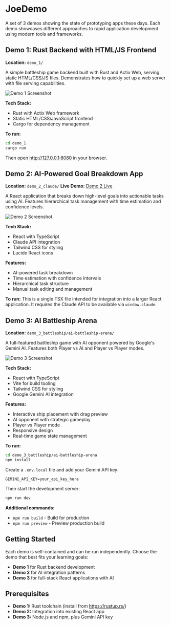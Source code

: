 # JoeDemo
A set of 3 demos showing the state of prototyping apps these days. Each demo showcases different approaches to rapid application development using modern tools and frameworks.

## Demo 1: Rust Backend with HTML/JS Frontend
**Location:** `demo_1/`

A simple battleship game backend built with Rust and Actix Web, serving static HTML/CSS/JS files. Demonstrates how to quickly set up a web server with file serving capabilities.

![Demo 1 Screenshot](screenshots/demo1-screenshot.png)

**Tech Stack:**
- Rust with Actix Web framework
- Static HTML/CSS/JavaScript frontend
- Cargo for dependency management

**To run:**
```bash
cd demo_1
cargo run
```
Then open http://127.0.0.1:8080 in your browser.

## Demo 2: AI-Powered Goal Breakdown App
**Location:** `demo_2_claude/`
**Live Demo:** [Demo 2 Live](https://claude.ai/public/artifacts/a62dd197-fcf0-4759-bc1e-d7f4a74ebea0)

A React application that breaks down high-level goals into actionable tasks using AI. Features hierarchical task management with time estimation and confidence levels.

![Demo 2 Screenshot](screenshots/demo2-screenshot.png)

**Tech Stack:**
- React with TypeScript
- Claude API integration
- Tailwind CSS for styling
- Lucide React icons

**Features:**
- AI-powered task breakdown
- Time estimation with confidence intervals
- Hierarchical task structure
- Manual task editing and management

**To run:**
This is a single TSX file intended for integration into a larger React application. It requires the Claude API to be available via `window.claude`.

## Demo 3: AI Battleship Arena
**Location:** `demo_3_battleship/ai-battleship-arena/`

A full-featured battleship game with AI opponent powered by Google's Gemini AI. Features both Player vs AI and Player vs Player modes.

![Demo 3 Screenshot](screenshots/demo3-screenshot.png)

**Tech Stack:**
- React with TypeScript
- Vite for build tooling
- Tailwind CSS for styling
- Google Gemini AI integration

**Features:**
- Interactive ship placement with drag preview
- AI opponent with strategic gameplay
- Player vs Player mode
- Responsive design
- Real-time game state management

**To run:**
```bash
cd demo_3_battleship/ai-battleship-arena
npm install
```

Create a `.env.local` file and add your Gemini API key:
```
GEMINI_API_KEY=your_api_key_here
```

Then start the development server:
```bash
npm run dev
```

**Additional commands:**
- `npm run build` - Build for production
- `npm run preview` - Preview production build

## Getting Started

Each demo is self-contained and can be run independently. Choose the demo that best fits your learning goals:

- **Demo 1** for Rust backend development
- **Demo 2** for AI integration patterns
- **Demo 3** for full-stack React applications with AI

## Prerequisites

- **Demo 1:** Rust toolchain (install from https://rustup.rs/)
- **Demo 2:** Integration into existing React app
- **Demo 3:** Node.js and npm, plus Gemini API key
